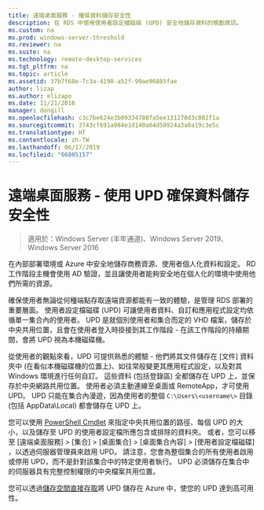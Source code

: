 ```yaml
---
title: 遠端桌面服務 - 確保資料儲存安全性
description: 在 RDS 中使用使用者設定檔磁碟 (UPD) 安全地儲存資料的規劃資訊。
ms.custom: na
ms.prod: windows-server-threshold
ms.reviewer: na
ms.suite: na
ms.technology: remote-desktop-services
ms.tgt_pltfrm: na
ms.topic: article
ms.assetid: 37b7f68e-7c3a-4190-a52f-99ae96885fae
author: lizap
ms.author: elizapo
ms.date: 11/21/2016
manager: dongill
ms.openlocfilehash: c3c7be624e3b093347807a5ee131270d3c802f1a
ms.sourcegitcommit: 3743cf691a984e1d140a04d50924a3a0a19c3e5c
ms.translationtype: HT
ms.contentlocale: zh-TW
ms.lasthandoff: 06/17/2019
ms.locfileid: "66805157"
---
```

# <a name="remote-desktop-services---secure-data-storage-with-upds"></a>遠端桌面服務 - 使用 UPD 確保資料儲存安全性

>適用於：Windows Server (半年通道)、Windows Server 2019、Windows Server 2016

在內部部署環境或 Azure 中安全地儲存商務資源、使用者個人化資料和設定。 RD 工作階段主機會使用 AD 驗證，並且讓使用者能夠安全地在個人化的環境中使用他們所需的資源。 

確保使用者無論從何種端點存取遠端資源都能有一致的體驗，是管理 RDS 部署的重要層面。 使用者設定檔磁碟 (UPD) 可讓使用者資料、自訂和應用程式設定均依循單一集合內的使用者。 UPD 是就個別使用者和集合而定的 VHD 檔案，儲存於中央共用位置，且會在使用者登入時掛接到其工作階段 - 在該工作階段的持續期間，會將 UPD 視為本機磁碟機。 

從使用者的觀點來看，UPD 可提供熟悉的體驗 - 他們將其文件儲存在 [文件] 資料夾中 (在看似本機磁碟機的位置上)、如往常般變更其應用程式設定，以及對其 Windows 環境進行任何自訂。 這些資料 (包括登錄區) 全都儲存在 UPD 上，並保存於中央網路共用位置。 使用者必須主動連線至桌面或 RemoteApp，才可使用 UPD。 UPD 只能在集合內漫遊，因為使用者的整個 `C:\Users\<username\>` 目錄 (包括 AppData\Local) 都會儲存在 UPD 上。

您可以使用 [PowerShell Cmdlet](https://technet.microsoft.com/library/jj215443.aspx) 來指定中央共用位置的路徑、每個 UPD 的大小，以及儲存至 UPD 的使用者設定檔所應包含或排除的資料夾。 或者，您可以移至 [遠端桌面服務]   > [集合]   > [桌面集合]   > [桌面集合內容]   > [使用者設定檔磁碟]  ，以透過伺服器管理員來啟用 UPD。 請注意，您會為整個集合的所有使用者啟用或停用 UPD，而不是針對該集合中的特定使用者執行。 UPD 必須儲存在集合中的伺服器具有完整控制權限的中央檔案共用位置。 

您可以透過[儲存空間直接存取](rds-storage-spaces-direct-deployment.md)將 UPD 儲存在 Azure 中，使您的 UPD 達到高可用性。 